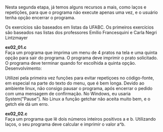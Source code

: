 Nesta segunda etapa, já temos alguns recursos a mais, como laços e repetições, para que o programa não execute apenas uma vez, e o usuário tenha opção encerrar o programa.

Os exercícios são baseados em listas da UFABC. Os primeiros exercícios são baseados nas listas dos professores Emílio Francesquini e Carla Negri Lintzmayer

<b>ex02_01.c</b><br>
Faça um programa que imprima um menu de 4 pratos na tela e uma quinta opção para sair do programa. O programa deve imprimir o prato solicitado. O programa deve terminar quando for escolhida a quinta opção.<br>
Desenvolvimento:
<p>
Utilizei pela primeira vez funções para evitar repetiçoes no código-fonte, em especial na parte do texto do menu, que é bem longa. Devido ao ambiente linux, não consigo pausar o programa, após encerrar o pedido com uma mensagem de confirmação. No Windows, eu usaria System("Pause"). No Linux a função getchar não aceita muito bem, e o getch ele dá um erro. 

<p><b>ex02_02.c</b><br>
Faça um programa que lê dois números inteiros positivos a e b. Utilizando laços, o seu programa deve calcular e imprimir o valor a^b.
